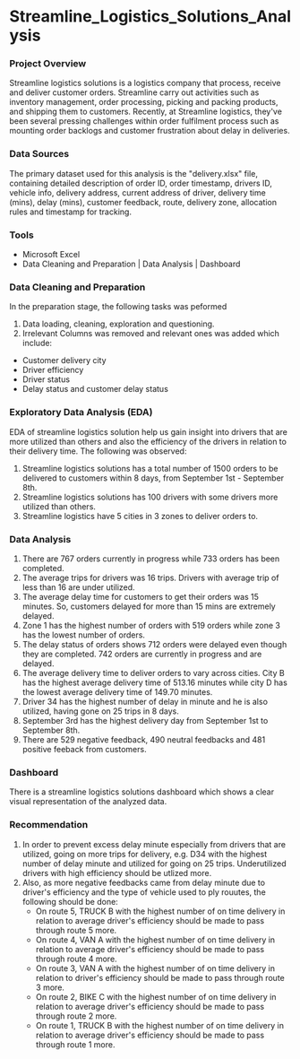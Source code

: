 # Streamline_Logistics_Solutions_Analysis

### Project Overview

Streamline logistics solutions is a logistics company that process, receive and deliver customer orders. Streamline carry out activities such as inventory management, order processing, picking and packing products, and shipping them to customers. Recently, at Streamline logistics, they've been several pressing challenges within order fulfilment process such as mounting order backlogs and customer frustration about delay in deliveries.

### Data Sources

The primary dataset used for this analysis is the "delivery.xlsx" file, containing detailed description of order ID, order timestamp, drivers ID, vehicle info, delivery address, current address of driver, delivery time (mins), delay (mins), customer feedback, route, delivery zone, allocation rules and timestamp for tracking.

### Tools

- Microsoft Excel
 - Data Cleaning and Preparation | Data Analysis | Dashboard

### Data Cleaning and Preparation

In the preparation stage, the following tasks was peformed
1. Data loading, cleaning, exploration and questioning.
2. Irrelevant Columns was removed and relevant ones was added which include:
- Customer delivery city
- Driver efficiency
- Driver status
- Delay status and customer delay status

### Exploratory Data Analysis (EDA)

EDA of streamline logistics solution help us gain insight into drivers that are more utilized than others and also the efficiency of the drivers in relation to their delivery time. The following was observed:
1. Streamline logistics solutions has a total number of 1500 orders to be delivered to customers within 8 days, from September 1st - September 8th.
2. Streamline logistics solutions has 100 drivers with some drivers more utilized than others.
3. Streamline logistics have 5 cities in 3 zones to deliver orders to. 

### Data Analysis

1. There are 767 orders currently in progress while 733 orders has been completed.
2. The average trips for drivers was 16 trips. Drivers with average trip of less than 16 are under utilized.
3. The average delay time for customers to get their orders was 15 minutes. So, customers delayed for more than 15 mins are extremely delayed.
4. Zone 1 has the highest number of orders with 519 orders while zone 3 has the lowest number of orders.
5. The delay status of orders shows 712 orders were delayed even though they are completed. 742 orders are currently in progress and are delayed.
6. The average delivery time to deliver orders to vary across cities. City B has the highest average delivery time of 513.16 minutes while city D has the lowest average delivery time of 149.70 minutes.
7. Driver 34 has the highest number of delay in minute and he is also utilized, having gone on 25 trips in 8 days.
8.  September 3rd has the highest delivery day from September 1st to September 8th.
9.  There are 529 negative feedback, 490 neutral feedbacks and 481 positive feeback from customers.

### Dashboard

There is a streamline logistics solutions dashboard which shows a clear visual representation of the analyzed data.

### Recommendation
1. In order to prevent excess delay minute especially from drivers that are utilized, going on more trips for delivery, e.g. D34 with the highest number of delay minute and utilized for going on 25 trips. Underutilized drivers with high efficiency should be utlized more.
2. Also, as more negative feedbacks came from delay minute due to driver's efficiency and the type of vehicle used to ply rouutes, the following should be done:
   - On route 5, TRUCK B with the highest number of on time delivery in relation to average driver's efficiency should be made to pass through route 5 more.
   - On route 4, VAN A with the highest number of on time delivery in relation to average driver's efficiency should be made to pass through route 4 more.
   - On route 3, VAN A with the highest number of on time delivery in relation to driver's efficiency should be made to pass through route 3 more.
   - On route 2, BIKE C with the highest number of on time delivery in relation to average driver's efficiency should be made to pass through route 2 more.
   - On route 1, TRUCK B with the highest number of on time delivery in relation to average driver's efficiency should be made to pass through route 1 more.
